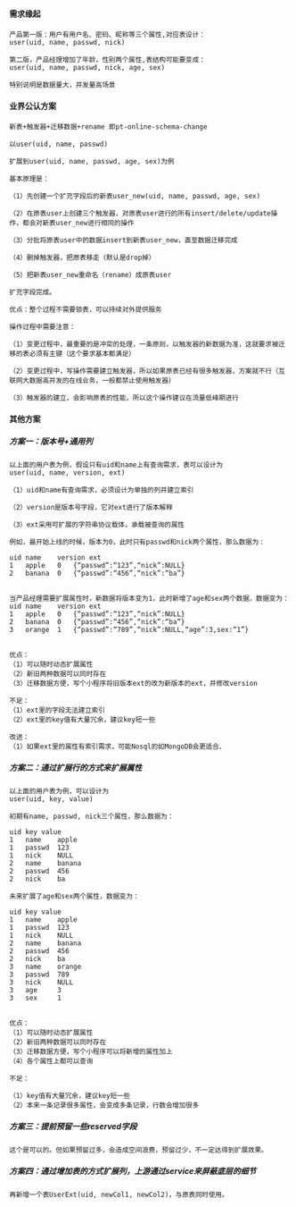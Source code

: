 #### 需求缘起
    产品第一版：用户有用户名、密码、昵称等三个属性,对应表设计：
    user(uid, name, passwd, nick)
    
    第二版，产品经理增加了年龄，性别两个属性,表结构可能要变成：
    user(uid, name, passwd, nick, age, sex)
    
    特别说明是数据量大，并发量高场景
    
    
    
#### 业界公认方案
    新表+触发器+迁移数据+rename 即pt-online-schema-change
    
    以user(uid, name, passwd)
    
    扩展到user(uid, name, passwd, age, sex)为例
    
    基本原理是：
    
    （1）先创建一个扩充字段后的新表user_new(uid, name, passwd, age, sex)
    
    （2）在原表user上创建三个触发器，对原表user进行的所有insert/delete/update操作，都会对新表user_new进行相同的操作
    
    （3）分批将原表user中的数据insert到新表user_new，直至数据迁移完成
    
    （4）删掉触发器，把原表移走（默认是drop掉）
    
    （5）把新表user_new重命名（rename）成原表user
    
    扩充字段完成。
    
    优点：整个过程不需要锁表，可以持续对外提供服务
    
    操作过程中需要注意：
    
    （1）变更过程中，最重要的是冲突的处理，一条原则，以触发器的新数据为准，这就要求被迁移的表必须有主键（这个要求基本都满足）
    
    （2）变更过程中，写操作需要建立触发器，所以如果原表已经有很多触发器，方案就不行（互联网大数据高并发的在线业务，一般都禁止使用触发器）
    
    （3）触发器的建立，会影响原表的性能，所以这个操作建议在流量低峰期进行
    
    
    
#### 其他方案
##### 方案一：版本号+通用列
    以上面的用户表为例，假设只有uid和name上有查询需求，表可以设计为
    user(uid, name, version, ext)
    
    （1）uid和name有查询需求，必须设计为单独的列并建立索引
    
    （2）version是版本号字段，它对ext进行了版本解释
    
    （3）ext采用可扩展的字符串协议载体，承载被查询的属性
    
    例如，最开始上线的时候，版本为0，此时只有passwd和nick两个属性，那么数据为：
    
    uid	name	version	ext
    1	apple	0	{“passwd”:“123”,“nick”:NULL}
    2	banana	0	{“passwd”:“456”,“nick”:“ba”}
    
    
    当产品经理需要扩展属性时，新数据将版本变为1，此时新增了age和sex两个数据，数据变为：
    uid	name	version	ext
    1	apple	0	{“passwd”:“123”,“nick”:NULL}
    2	banana	0	{“passwd”:“456”,“nick”:“ba”}
    3	orange	1	{“passwd”:“789”,“nick”:NULL,“age”:3,sex:“1”}
    
    
    优点：
    （1）可以随时动态扩展属性
    （2）新旧两种数据可以同时存在
    （3）迁移数据方便，写个小程序将旧版本ext的改为新版本的ext，并修改version
    
    不足：
    （1）ext里的字段无法建立索引
    （2）ext里的key值有大量冗余，建议key短一些
    
    改进：
    （1）如果ext里的属性有索引需求，可能Nosql的如MongoDB会更适合、
    
    
    
##### 方案二：通过扩展行的方式来扩展属性
    以上面的用户表为例，可以设计为
    user(uid, key, value)
    
    初期有name, passwd, nick三个属性，那么数据为：
    
    uid	key	value
    1	name	apple
    1	passwd	123
    1	nick	NULL
    2	name	banana
    2	passwd	456
    2	nick	ba
    
    未来扩展了age和sex两个属性，数据变为：
    
    uid	key	value
    1	name	apple
    1	passwd	123
    1	nick	NULL
    2	name	banana
    2	passwd	456
    2	nick	ba
    3	name	orange
    3	passwd	789
    3	nick	NULL
    3	age	    3
    3	sex	    1
    
    
    优点：
    （1）可以随时动态扩展属性
    （2）新旧两种数据可以同时存在
    （3）迁移数据方便，写个小程序可以将新增的属性加上
    （4）各个属性上都可以查询
    
    不足：
    
    （1）key值有大量冗余，建议key短一些
    （2）本来一条记录很多属性，会变成多条记录，行数会增加很多
    
    
##### 方案三：提前预留一些reserved字段
    这个是可以的。但如果预留过多，会造成空间浪费，预留过少，不一定达得到扩展效果。
    
##### 方案四：通过增加表的方式扩展列，上游通过service来屏蔽底层的细节
    再新增一个表UserExt(uid, newCol1, newCol2)，与原表同时使用。